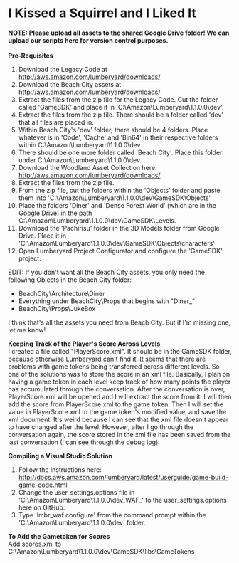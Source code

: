 ﻿# I Kissed a Squirrel and I Liked It
<b>NOTE: Please upload all assets to the shared Google Drive folder! We can upload our scripts here for version control purposes. </b><br><br>
<b>Pre-Requisites</b><br>
1. Download the Legacy Code at http://aws.amazon.com/lumberyard/downloads/<br>
2. Download the Beach City assets at http://aws.amazon.com/lumberyard/downloads/<br>
3. Extract the files from the zip file for the Legacy Code. Cut the folder called 'GameSDK' and place it in 'C:\Amazon\Lumberyard\1.1.0.0\dev'.<br>
4. Extract the files from the zip file. There should be a folder called 'dev' that all files are placed in. <br>
5. Within Beach City's 'dev' folder, there should be 4 folders. Place whatever is in 'Code', 'Cache' and 'Bin64' in their respective folders within C:\Amazon\Lumberyard\1.1.0.0\dev.<br>
6. There should be one more folder called 'Beach City'. Place this folder under C:\Amazon\Lumberyard\1.1.0.0\dev. <br>
7. Download the Woodland Asset Collection here: http://aws.amazon.com/lumberyard/downloads/<br>
8. Extract the files from the zip file.<br>
9. From the zip file, cut the folders within the 'Objects' folder and paste them into       'C:\Amazon\Lumberyard\1.1.0.0\dev\GameSDK\Objects'<br>
10. Place the folders 'Diner' and 'Dense Forest World' (which are in the Google Drive) in the path C:\Amazon\Lumberyard\1.1.0.0\dev\GameSDK\Levels.<br> 
11. Download the 'Pachirisu' folder in the 3D Models folder from Google Drive. Place it in  'C:\Amazon\Lumberyard\1.1.0.0\dev\GameSDK\Objects\characters' <br>
12. Open Lumberyard Project Configurator and configure the 'GameSDK' project.<br>

EDIT: If you don't want all the Beach City assets, you only need the following Objects in the Beach City folder: <br>
- BeachCity\Architecture\Diner<br>
- Everything under BeachCity\Props that begins with "Diner_"<br>
- BeachCity\Props\JukeBox<br>

I think that's all the assets you need from Beach City. But if I'm missing one, let me know!<br>

<b>Keeping Track of the Player's Score Across Levels</b><br>
I created a file called "PlayerScore.xml". It should be in the GameSDK folder, because otherwise Lumberyard can't find it. It seems that there are problems with game tokens being transferred across different levels. So one of the solutions was to store the score in an xml file. Basically, I plan on having a game token in each level keep track of how many points the player has accumulated through the conversation. After the conversation is over, PlayerScore.xml will be opened and I will extract the score from it. I will then add the score from PlayerScore.xml to the game token. Then I will set the value in PlayerScore.xml to the game token's modified value, and save the xml document. It's weird because I can see that the xml file doesn't appear to have changed after the level. However, after I go through the conversation again, the score stored in the xml file has been saved from the last conversation (I can see through the debug log). <br>

<b>Compiling a Visual Studio Solution</b><br>
1. Follow the instructions here: http://docs.aws.amazon.com/lumberyard/latest/userguide/game-build-game-code.html <br>
2. Change the user_settings.options file in 'C:\Amazon\Lumberyard\1.1.0.0\dev\_WAF_' to the user_settings.options here on GitHub.<br>
3. Type 'lmbr_waf configure' from the command prompt within the 'C:\Amazon\Lumberyard\1.1.0.0\dev' folder.<br>

<b>To Add the Gametoken for Scores</b><br>
Add scores.xml to C:\Amazon\Lumberyard\1.1.0.0\dev\GameSDK\libs\GameTokens <br>
